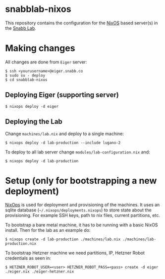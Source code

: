 # snabblab-nixos

This repository contains the configuration for the [NixOS](http://nixos.org/nixos/support.html) based server(s) in the [Snabb Lab](http://snabbco.github.io/#snabblab).


# Making changes

All changes are done from `Eiger` server:

    $ ssh <yourusername>@eiger.snabb.co
    $ sudo su - deploy
    $ cd snabblab-nixos

## Deploying Eiger (supporting server)

    $ nixops deploy -d eiger


## Deploying the Lab

Change `machines/lab.nix` and deploy to a single machine:

    $ nixops deploy -d lab-production --include lugano-2

To deploy to all lab server change `modules/lab-configuration.nix` and:

    $ nixops deploy -d lab-production

# Setup (only for bootstrapping a new deployment)

[NixOps](https://nixos.org/nixops/manual/) is used for deployment and provisioning of the machines. It uses an sqlite database (`~/.nixops/deployments.nixops`) to store state about the provisioning. For example SSH keys, path to nix files, current partitions, etc.

To bootstrap a bare metal machine, it has to be running with a basic NixOS install. Then for the lab as an example do:

    $ nixops create -d lab-production ./machines/lab.nix ./machines/lab-production.nix

To bootstrap Hetzner machine we need partitions, IP, Hetzner Robot credentials as seen in:

    $ HETZNER_ROBOT_USER=<user> HETZNER_ROBOT_PASS=<pass> create -d eiger ./eiger.nix ./eiger-hetzner.nix

